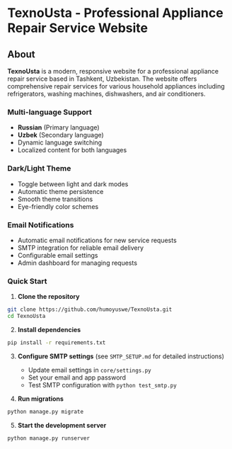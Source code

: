 # TexnoUsta - Professional Appliance Repair Service Website

<!-- ![img1](media/project_images/img1.jpg)
![img2](media/project_images/img2.jpg)
![img3](media/project_images/img3.jpg) -->
## About

**TexnoUsta** is a modern, responsive website for a professional appliance repair service based in Tashkent, Uzbekistan. The website offers comprehensive repair services for various household appliances including refrigerators, washing machines, dishwashers, and air conditioners.


### **Multi-language Support**
- **Russian** (Primary language)
- **Uzbek** (Secondary language)
- Dynamic language switching
- Localized content for both languages

### **Dark/Light Theme**
- Toggle between light and dark modes
- Automatic theme persistence
- Smooth theme transitions
- Eye-friendly color schemes

### **Email Notifications**
- Automatic email notifications for new service requests
- SMTP integration for reliable email delivery
- Configurable email settings
- Admin dashboard for managing requests

### Quick Start
1. **Clone the repository**
  ```bash
  git clone https://github.com/humoyuswe/TexnoUsta.git
  cd TexnoUsta
  ```

2. **Install dependencies**
  ```bash
  pip install -r requirements.txt
  ```

3. **Configure SMTP settings** (see `SMTP_SETUP.md` for detailed instructions)
   - Update email settings in `core/settings.py`
   - Set your email and app password
   - Test SMTP configuration with `python test_smtp.py`

4. **Run migrations**
  ```bash
  python manage.py migrate
  ```

5. **Start the development server**
  ```bash
  python manage.py runserver
  ```